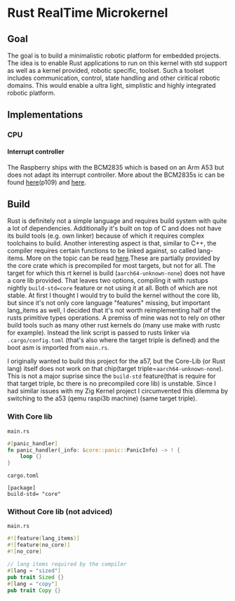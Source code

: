 # Rust RealTime Microkernel

## Goal

The goal is to build a minimalistic robotic platform for embedded projects. The idea is to enable Rust applications to run on this kernel with std support as well as a kernel provided, robotic specific, toolset. Such a toolset includes communication, control, state handling and other ciritical robotic domains. This would enable a ultra light, simplistic and highly integrated robotic platform.

## Implementations

### CPU
#### Interrupt controller

The Raspberry ships with the BCM2835 which is based on an Arm A53 but does not adapt its interrupt controller. More about the BCM2835s ic can be found [here](https://www.raspberrypi.org/app/uploads/2012/02/BCM2835-ARM-Peripherals.pdf)(p109) and [here](https://xinu.cs.mu.edu/index.php/BCM2835_Interrupt_Controller).

## Build

Rust is definitely not a simple language and requires build system with quite a lot of dependencies. Additionally it's built on top of C and does not have its build tools (e.g. own linker) because of which it requires complex toolchains to build. Another interesting aspect is that, similar to C++, the compiler requires certain functions to be linked against, so called lang-items. More on the topic can be read [here](https://manishearth.github.io/blog/2017/01/11/rust-tidbits-what-is-a-lang-item/).These are partially provided by the core crate which is precompiled for most targets, but not for all. The target for which this rt kernel is build (`aarch64-unknown-none`) does not have a core lib provided. That leaves two options, compiling it with rustups nightly `build-std=core` feature or not using it at all. Both of which are not stable.
At first I thought I would try to build the kernel without the core lib, but since it's not only core language "features" missing, but important lang_items as well, I decided that it's not worth reimplementing half of the rusts primitive types operations.
A premiss of mine was not to rely on other build tools such as many other rust kernels do (many use make with rustc for example). Instead the link script is passed to rusts linker via `.cargo/config.toml` (that's also where the target triple is defined) and the boot asm is imported from `main.rs`.

I originally wanted to build this project for the a57, but the Core-Lib (or Rust lang) itself does not work on that chip(target triple=`aarch64-unknown-none`). This is not a major suprise since the `build-std` feature(that is require for that target triple, bc there is no precompiled core lib) is unstable. Since I had similar issues with my Zig Kernel project I circumvented this dilemma by switching to the a53 (qemu raspi3b machine) (same target triple).

### With Core lib

`main.rs`
```rust
#[panic_handler]
fn panic_handler(_info: &core::panic::PanicInfo) -> ! {
    loop {}
}
```

`cargo.toml`
```
[package]
build-std= "core"
```

### Without Core lib (not adviced)

`main.rs`
```rust
#![feature(lang_items)]
#![feature(no_core)]
#![no_core]
```
```rust
// lang items required by the compiler
#[lang = "sized"]
pub trait Sized {}
#[lang = "copy"]
pub trait Copy {}
```

